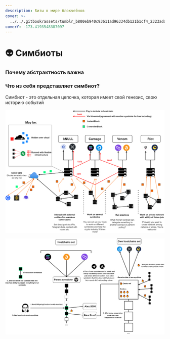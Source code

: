 ```yaml
---
description: Биты в мире блокчейнов
cover: >-
  ../../.gitbook/assets/tumblr_b800eb940c93611ad96334db121b1cf4_2323ada7_1280.webp
coverY: -173.4193548387097
---
```


# 👽 Симбиоты

### Почему абстрактность важна



### Что из себя представляет симбиот?

Симбиот - это отдельная цепочка, которая имеет свой генезис, свою историю событий&#x20;

![](../../.gitbook/assets/ControllersInstantBack.png)

![](../../.gitbook/assets/OffspringCreation.png)

